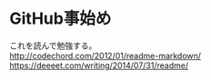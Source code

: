 # GitHub事始め
これを読んで勉強する。  
http://codechord.com/2012/01/readme-markdown/  
https://deeeet.com/writing/2014/07/31/readme/
